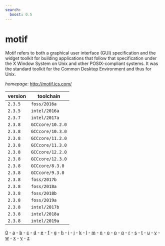 ```yaml
---
search:
  boost: 0.5
---
```

# motif

Motif refers to both a graphical user interface (GUI) specification and the widget toolkit for  building applications that follow that specification under the X Window System on Unix and other POSIX-compliant  systems. It was the standard toolkit for the Common Desktop Environment and thus for Unix.

*homepage*: <http://motif.ics.com/>

version | toolchain
--------|----------
``2.3.5`` | ``foss/2016a``
``2.3.5`` | ``intel/2016a``
``2.3.7`` | ``intel/2017a``
``2.3.8`` | ``GCCcore/10.2.0``
``2.3.8`` | ``GCCcore/10.3.0``
``2.3.8`` | ``GCCcore/11.2.0``
``2.3.8`` | ``GCCcore/11.3.0``
``2.3.8`` | ``GCCcore/12.2.0``
``2.3.8`` | ``GCCcore/12.3.0``
``2.3.8`` | ``GCCcore/8.3.0``
``2.3.8`` | ``GCCcore/9.3.0``
``2.3.8`` | ``foss/2017b``
``2.3.8`` | ``foss/2018a``
``2.3.8`` | ``foss/2018b``
``2.3.8`` | ``foss/2019a``
``2.3.8`` | ``intel/2017b``
``2.3.8`` | ``intel/2018a``
``2.3.8`` | ``intel/2019a``

[0](../0/index.md) - [a](../a/index.md) - [b](../b/index.md) - [c](../c/index.md) - [d](../d/index.md) - [e](../e/index.md) - [f](../f/index.md) - [g](../g/index.md) - [h](../h/index.md) - [i](../i/index.md) - [j](../j/index.md) - [k](../k/index.md) - [l](../l/index.md) - [m](../m/index.md) - [n](../n/index.md) - [o](../o/index.md) - [p](../p/index.md) - [q](../q/index.md) - [r](../r/index.md) - [s](../s/index.md) - [t](../t/index.md) - [u](../u/index.md) - [v](../v/index.md) - [w](../w/index.md) - [x](../x/index.md) - [y](../y/index.md) - [z](../z/index.md)

